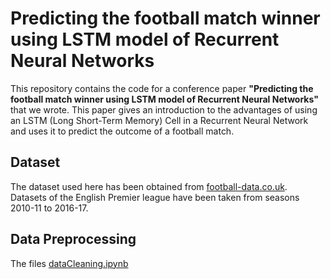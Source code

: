 # Predicting the football match winner using LSTM model of Recurrent Neural Networks

This repository contains the code for a conference paper **"Predicting the football match winner using LSTM model of Recurrent Neural Networks"** that we wrote. This paper gives an introduction to the advantages of using an LSTM (Long Short-Term Memory) Cell in a Recurrent Neural Network and uses it to predict the outcome of a football match.

## Dataset 

The dataset used here has been obtained from [football-data.co.uk](http://football-data.co.uk/data.php). Datasets of the English Premier league have been taken from seasons 2010-11 to 2016-17.

## Data Preprocessing

The files [dataCleaning.ipynb](.../master/dataCleaning.ipynb)